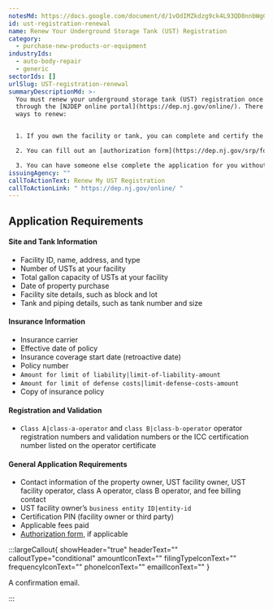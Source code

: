 ```yaml
---
notesMd: https://docs.google.com/document/d/1vOdIMZkdzg9ck4L93QD8nnbWgGX57QakLB5-J9ONTkY/edit?tab=t.0
id: ust-registration-renewal
name: Renew Your Underground Storage Tank (UST) Registration
category:
  - purchase-new-products-or-equipment
industryIds:
  - auto-body-repair
  - generic
sectorIds: []
urlSlug: UST-registration-renewal
summaryDescriptionMd: >-
  You must renew your underground storage tank (UST) registration once a year
  through the [NJDEP online portal](https://dep.nj.gov/online/). There are 3
  ways to renew:


  1. If you own the facility or tank, you can complete and certify the application yourself.

  2. You can fill out an [authorization form](https://dep.nj.gov/srp/forms/ust/) that lets another person complete and certify the application for you.

  3. You can have someone else complete the application for you without certifying it. Then certify the application yourself.
issuingAgency: ""
callToActionText: Renew My UST Registration
callToActionLink: " https://dep.nj.gov/online/ "
---
```

## Application Requirements

#### Site and Tank Information

* Facility ID, name, address, and type
* Number of USTs at your facility
* Total gallon capacity of USTs at your facility
* Date of property purchase
* Facility site details, such as block and lot
* Tank and piping details, such as tank number and size

#### Insurance Information

* Insurance carrier
* Effective date of policy
* Insurance coverage start date (retroactive date) 
* Policy number
* `Amount for limit of liability|limit-of-liability-amount` 
* `Amount for limit of defense costs|limit-defense-costs-amount` 
* Copy of insurance policy

#### Registration and Validation

- `Class A|class-a-operator` and `class B|class-b-operator` operator  registration numbers and validation numbers or the ICC certification number listed on the operator certificate

#### General Application Requirements

* Contact information of the property owner, UST facility owner, UST facility operator, class A operator, class B operator, and fee billing contact
* UST facility owner’s `business entity ID|entity-id` 
* Certification PIN (facility owner or third party)
* Applicable fees paid
* [Authorization form](https://dep.nj.gov/srp/forms/ust/), if applicable 

:::largeCallout{ showHeader="true" headerText="" calloutType="conditional" amountIconText="" filingTypeIconText="" frequencyIconText="" phoneIconText="" emailIconText="" }

A confirmation email.

:::